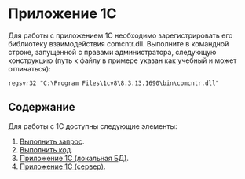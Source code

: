 # Приложение 1С

Для работы с приложением 1С необходимо зарегистрировать его библиотеку взаимодействия comcntr.dll. Выполните в командной строке, запущенной с правами администратора, следующую конструкцию (путь к файлу в примере указан как учебный и может отличаться):

```
regsvr32 "C:\Program Files\1cv8\8.3.13.1690\bin\comcntr.dll"
```

## Содержание

Для работы с 1С доступны следующие элементы:

1. [Выполнить запрос](https://docs.primo-rpa.ru/primo-rpa/g_elements/el_basic/els_1c/el_1c_query).
2. [Выполнить код](https://docs.primo-rpa.ru/primo-rpa/g_elements/el_basic/els_1c/el_executecode).
3. [Приложение 1С (локальная БД)](https://docs.primo-rpa.ru/primo-rpa/g_elements/el_basic/els_1c/el_1c_localdb).
4. [Приложение 1С (сервер)](https://docs.primo-rpa.ru/primo-rpa/g_elements/el_basic/els_1c/el_1c_server).
